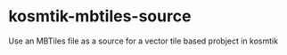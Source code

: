 # kosmtik-mbtiles-source
Use an MBTiles file as a source for a vector tile based probject in kosmtik
